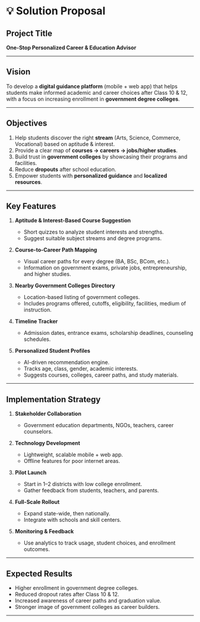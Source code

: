 # 💡 Solution Proposal

## Project Title
**One-Stop Personalized Career & Education Advisor**

---

## Vision
To develop a **digital guidance platform** (mobile + web app) that helps students make informed academic and career choices after Class 10 & 12, with a focus on increasing enrollment in **government degree colleges**.

---

## Objectives
1. Help students discover the right **stream** (Arts, Science, Commerce, Vocational) based on aptitude & interest.  
2. Provide a clear map of **courses → careers → jobs/higher studies**.  
3. Build trust in **government colleges** by showcasing their programs and facilities.  
4. Reduce **dropouts** after school education.  
5. Empower students with **personalized guidance** and **localized resources**.  

---

## Key Features
1. **Aptitude & Interest-Based Course Suggestion**  
   - Short quizzes to analyze student interests and strengths.  
   - Suggest suitable subject streams and degree programs.  

2. **Course-to-Career Path Mapping**  
   - Visual career paths for every degree (BA, BSc, BCom, etc.).  
   - Information on government exams, private jobs, entrepreneurship, and higher studies.  

3. **Nearby Government Colleges Directory**  
   - Location-based listing of government colleges.  
   - Includes programs offered, cutoffs, eligibility, facilities, medium of instruction.  

4. **Timeline Tracker**  
   - Admission dates, entrance exams, scholarship deadlines, counseling schedules.  

5. **Personalized Student Profiles**  
   - AI-driven recommendation engine.  
   - Tracks age, class, gender, academic interests.  
   - Suggests courses, colleges, career paths, and study materials.  

---

## Implementation Strategy
1. **Stakeholder Collaboration**  
   - Government education departments, NGOs, teachers, career counselors.  

2. **Technology Development**  
   - Lightweight, scalable mobile + web app.  
   - Offline features for poor internet areas.  

3. **Pilot Launch**  
   - Start in 1–2 districts with low college enrollment.  
   - Gather feedback from students, teachers, and parents.  

4. **Full-Scale Rollout**  
   - Expand state-wide, then nationally.  
   - Integrate with schools and skill centers.  

5. **Monitoring & Feedback**  
   - Use analytics to track usage, student choices, and enrollment outcomes.  

---

## Expected Results
- Higher enrollment in government degree colleges.  
- Reduced dropout rates after Class 10 & 12.  
- Increased awareness of career paths and graduation value.  
- Stronger image of government colleges as career builders.  

---
